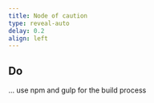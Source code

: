 ```yaml
---
title: Node of caution
type: reveal-auto
delay: 0.2
align: left
---
```


## Do

... use npm and gulp for the build process